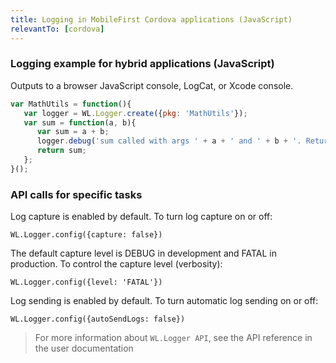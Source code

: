 ```yaml
---
title: Logging in MobileFirst Cordova applications (JavaScript)
relevantTo: [cordova]
---
```

### Logging example for hybrid applications (JavaScript)
Outputs to a browser JavaScript console, LogCat, or Xcode console.

```javascript
var MathUtils = function(){
   var logger = WL.Logger.create({pkg: 'MathUtils'});
   var sum = function(a, b){
      var sum = a + b;
      logger.debug('sum called with args ' + a + ' and ' + b + '. Returning ' + sum);
      return sum;
   };
}();
```
### API calls for specific tasks
Log capture is enabled by default. To turn log capture on or off:

```WL.Logger.config({capture: false})```

The default capture level is DEBUG in development and FATAL in production. To control the capture level (verbosity):

```WL.Logger.config({level: 'FATAL'})```

Log sending is enabled by default. To turn automatic log sending on or off:

```WL.Logger.config({autoSendLogs: false})```
> For more information about ```WL.Logger API```, see the API reference in the user documentation

